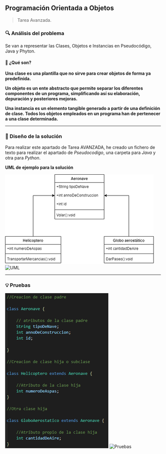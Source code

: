
## Programación Orientada a Objetos

> Tarea Avanzada.

### 🔍 Análisis del problema

Se van a representar las Clases, Objetos e Instancias en Pseudocódigo, Java y Phyton.

#### 🤔 ¿Qué son?

**Una clase es una plantilla que no sirve para crear objetos de forma ya predefinida.**

**Un objeto es un ente abstracto que permite separar los diferentes componentes de un programa, simplificando así su elaboración, depuración y posteriores mejoras.**

**Una instancia es un elemento tangible generado a partir de una definición de clase. Todos los objetos empleados en un programa han de pertenecer a una clase determinada.**

---

### 📐 Diseño de la solución

Para realizar este apartado de Tarea AVANZADA, he creado un fichero de texto para realizar el apartado de _Pseudocodigo_, una carpeta para _Java_ y otra para _Python_.

**UML de ejemplo para la solución**

![UML](POO\boletin\HerenciaUML.PNG)
![UML](POO\boletin\PolimofismoUML.PNG)

---

### 💡 Pruebas

![Pruebas](POO\boletin\Herencia.PNG)
![Pruebas](POO\boletin\Polimofismo.PNG)

